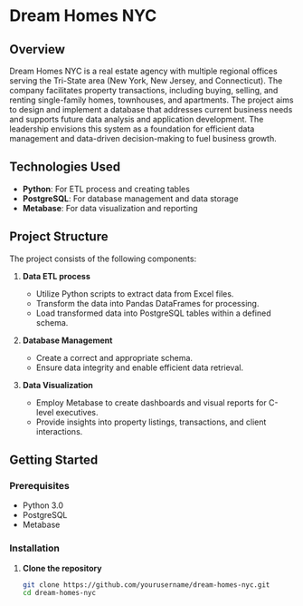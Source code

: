 # Dream Homes NYC

## Overview

Dream Homes NYC is a real estate agency with multiple regional offices serving the Tri-State area (New York, New Jersey, and Connecticut). The company facilitates property transactions, including buying, selling, and renting single-family homes, townhouses, and apartments. The project aims to design and implement a database that addresses current business needs and supports future data analysis and application development. The leadership envisions this system as a foundation for efficient data management and data-driven decision-making to fuel business growth.

## Technologies Used

- **Python**: For ETL process and creating tables
- **PostgreSQL**: For database management and data storage
- **Metabase**: For data visualization and reporting

## Project Structure

The project consists of the following components:

1. **Data ETL process**
   - Utilize Python scripts to extract data from Excel files.
   - Transform the data into Pandas DataFrames for processing.
   - Load transformed data into PostgreSQL tables within a defined schema.

2. **Database Management**
   - Create a correct and appropriate schema.
   - Ensure data integrity and enable efficient data retrieval.

3. **Data Visualization**
   - Employ Metabase to create dashboards and visual reports for C-level executives.
   - Provide insights into property listings, transactions, and client interactions.

## Getting Started

### Prerequisites

- Python 3.0
- PostgreSQL
- Metabase

### Installation

1. **Clone the repository**
   ```bash
   git clone https://github.com/yourusername/dream-homes-nyc.git
   cd dream-homes-nyc
